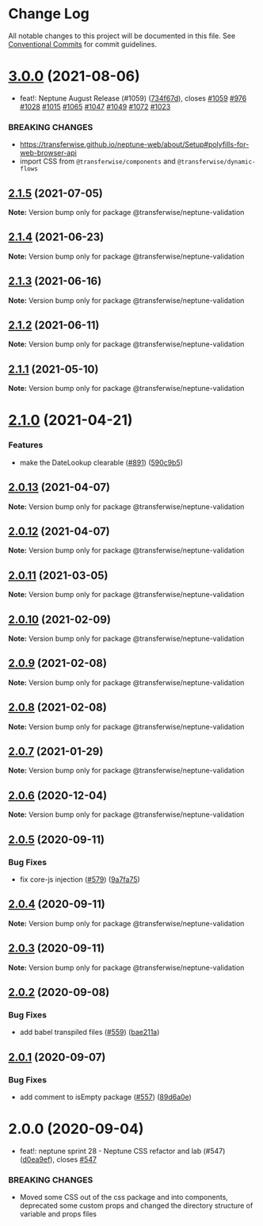 # Change Log

All notable changes to this project will be documented in this file.
See [Conventional Commits](https://conventionalcommits.org) for commit guidelines.

# [3.0.0](https://github.com/transferwise/neptune-web/compare/@transferwise/neptune-validation@2.1.5...@transferwise/neptune-validation@3.0.0) (2021-08-06)


* feat!: Neptune August Release (#1059) ([734f67d](https://github.com/transferwise/neptune-web/commit/734f67d978bee5a873f8747f91b7f1d8b9a81555)), closes [#1059](https://github.com/transferwise/neptune-web/issues/1059) [#976](https://github.com/transferwise/neptune-web/issues/976) [#1028](https://github.com/transferwise/neptune-web/issues/1028) [#1015](https://github.com/transferwise/neptune-web/issues/1015) [#1065](https://github.com/transferwise/neptune-web/issues/1065) [#1047](https://github.com/transferwise/neptune-web/issues/1047) [#1049](https://github.com/transferwise/neptune-web/issues/1049) [#1072](https://github.com/transferwise/neptune-web/issues/1072) [#1023](https://github.com/transferwise/neptune-web/issues/1023)


### BREAKING CHANGES

* https://transferwise.github.io/neptune-web/about/Setup#polyfills-for-web-browser-api
* import CSS from `@transferwise/components` and `@transferwise/dynamic-flows`





## [2.1.5](https://github.com/transferwise/neptune-web/compare/@transferwise/neptune-validation@2.1.4...@transferwise/neptune-validation@2.1.5) (2021-07-05)

**Note:** Version bump only for package @transferwise/neptune-validation





## [2.1.4](https://github.com/transferwise/neptune-web/compare/@transferwise/neptune-validation@2.1.3...@transferwise/neptune-validation@2.1.4) (2021-06-23)

**Note:** Version bump only for package @transferwise/neptune-validation





## [2.1.3](https://github.com/transferwise/neptune-web/compare/@transferwise/neptune-validation@2.1.2...@transferwise/neptune-validation@2.1.3) (2021-06-16)

**Note:** Version bump only for package @transferwise/neptune-validation





## [2.1.2](https://github.com/transferwise/neptune-web/compare/@transferwise/neptune-validation@2.1.1...@transferwise/neptune-validation@2.1.2) (2021-06-11)

**Note:** Version bump only for package @transferwise/neptune-validation





## [2.1.1](https://github.com/transferwise/neptune-web/compare/@transferwise/neptune-validation@2.1.0...@transferwise/neptune-validation@2.1.1) (2021-05-10)

**Note:** Version bump only for package @transferwise/neptune-validation





# [2.1.0](https://github.com/transferwise/neptune-web/compare/@transferwise/neptune-validation@2.0.13...@transferwise/neptune-validation@2.1.0) (2021-04-21)


### Features

* make the DateLookup clearable ([#891](https://github.com/transferwise/neptune-web/issues/891)) ([590c9b5](https://github.com/transferwise/neptune-web/commit/590c9b5624e1cbc948e05923494b62b48fe74cd3))





## [2.0.13](https://github.com/transferwise/neptune-web/compare/@transferwise/neptune-validation@2.0.12...@transferwise/neptune-validation@2.0.13) (2021-04-07)

**Note:** Version bump only for package @transferwise/neptune-validation





## [2.0.12](https://github.com/transferwise/neptune-web/compare/@transferwise/neptune-validation@2.0.11...@transferwise/neptune-validation@2.0.12) (2021-04-07)

**Note:** Version bump only for package @transferwise/neptune-validation





## [2.0.11](https://github.com/transferwise/neptune-web/compare/@transferwise/neptune-validation@2.0.10...@transferwise/neptune-validation@2.0.11) (2021-03-05)

**Note:** Version bump only for package @transferwise/neptune-validation





## [2.0.10](https://github.com/transferwise/neptune-web/compare/@transferwise/neptune-validation@2.0.9...@transferwise/neptune-validation@2.0.10) (2021-02-09)

**Note:** Version bump only for package @transferwise/neptune-validation





## [2.0.9](https://github.com/transferwise/neptune-web/compare/@transferwise/neptune-validation@2.0.8...@transferwise/neptune-validation@2.0.9) (2021-02-08)

**Note:** Version bump only for package @transferwise/neptune-validation





## [2.0.8](https://github.com/transferwise/neptune-web/compare/@transferwise/neptune-validation@2.0.7...@transferwise/neptune-validation@2.0.8) (2021-02-08)

**Note:** Version bump only for package @transferwise/neptune-validation





## [2.0.7](https://github.com/transferwise/neptune-web/compare/@transferwise/neptune-validation@2.0.6...@transferwise/neptune-validation@2.0.7) (2021-01-29)

**Note:** Version bump only for package @transferwise/neptune-validation





## [2.0.6](https://github.com/transferwise/neptune-web/compare/@transferwise/neptune-validation@2.0.5...@transferwise/neptune-validation@2.0.6) (2020-12-04)

**Note:** Version bump only for package @transferwise/neptune-validation





## [2.0.5](https://github.com/transferwise/neptune-web/compare/@transferwise/neptune-validation@2.0.4...@transferwise/neptune-validation@2.0.5) (2020-09-11)


### Bug Fixes

* fix core-js injection ([#579](https://github.com/transferwise/neptune-web/issues/579)) ([9a7fa75](https://github.com/transferwise/neptune-web/commit/9a7fa75432f5da78b29b7ae36008d28e4de56ea9))





## [2.0.4](https://github.com/transferwise/neptune-web/compare/@transferwise/neptune-validation@2.0.3...@transferwise/neptune-validation@2.0.4) (2020-09-11)

**Note:** Version bump only for package @transferwise/neptune-validation





## [2.0.3](https://github.com/transferwise/neptune-web/compare/@transferwise/neptune-validation@2.0.2...@transferwise/neptune-validation@2.0.3) (2020-09-11)

**Note:** Version bump only for package @transferwise/neptune-validation





## [2.0.2](https://github.com/transferwise/neptune-web/compare/@transferwise/neptune-validation@2.0.1...@transferwise/neptune-validation@2.0.2) (2020-09-08)


### Bug Fixes

* add babel transpiled files ([#559](https://github.com/transferwise/neptune-web/issues/559)) ([bae211a](https://github.com/transferwise/neptune-web/commit/bae211a1d2f198d23d5d299077a613bf4fd4d9c9))





## [2.0.1](https://github.com/transferwise/neptune-web/compare/@transferwise/neptune-validation@2.0.0...@transferwise/neptune-validation@2.0.1) (2020-09-07)


### Bug Fixes

* add comment to isEmpty package ([#557](https://github.com/transferwise/neptune-web/issues/557)) ([89d6a0e](https://github.com/transferwise/neptune-web/commit/89d6a0e3c9da72d02963e0087fa5534bba3b3f20))





# 2.0.0 (2020-09-04)


* feat!: neptune sprint 28 - Neptune CSS refactor and lab (#547) ([d0ea9ef](https://github.com/transferwise/neptune-web/commit/d0ea9ef1272ab2aae57d7a6d470110ec74af1d25)), closes [#547](https://github.com/transferwise/neptune-web/issues/547)


### BREAKING CHANGES

* Moved some CSS out of the css package and into components, deprecated some custom props and changed the directory structure of variable and props files
